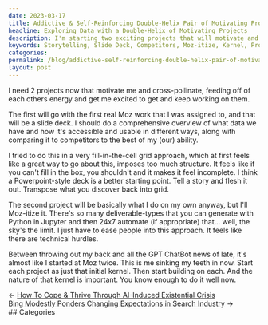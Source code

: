 ```yaml
---
date: 2023-03-17
title: Addictive & Self-Reinforcing Double-Helix Pair of Motivating Projects
headline: Exploring Data with a Double-Helix of Motivating Projects
description: I'm starting two exciting projects that will motivate and energize each other. The first is creating a comprehensive slide deck about our data and how it compares to competitors, in a storytelling format. The second is to Moz-itize my work, easing people into this approach and starting each project with a kernel. Come join me on this journey and learn how to make the most of your data!
keywords: Storytelling, Slide Deck, Competitors, Moz-itize, Kernel, Projects, Motivating, Self-Reinforcing, Double-Helix, Addictive
categories: 
permalink: /blog/addictive-self-reinforcing-double-helix-pair-of-motivating-projects/
layout: post
---
```



I need 2 projects now that motivate me and cross-pollinate, feeding off of each
others energy and get me excited to get and keep working on them.

The first will go with the first real Moz work that I was assigned to, and that
will be a slide deck. I should do a comprehensive overview of what data we have
and how it's accessible and usable in different ways, along with comparing it
to competitors to the best of my (our) ability.

I tried to do this in a very fill-in-the-cell grid approach, which at first
feels like a great way to go about this, imposes too much structure. It feels
like if you can't fill in the box, you shouldn't and it makes it feel
incomplete. I think a Powerpoint-style deck is a better starting point. Tell a
story and flesh it out. Transpose what you discover back into grid.

The second project will be basically what I do on my own anyway, but I'll
Moz-itize it. There's so many deliverable-types that you can generate with
Python in Jupyter and then 24x7 automate (if appropriate) that... well, the
sky's the limit. I just have to ease people into this approach. It feels like
there are technical hurdles.

Between throwing out my back and all the GPT ChatBot news of late, it's almost
like I started at Moz twice. This is me sinking my teeth in now. Start each
project as just that initial kernel. Then start building on each. And the
nature of that kernel is important. You know enough to do it well now.


<div class="post-nav"><div class="post-nav-prev"><span class="arrow">&larr;&nbsp;</span><a href="how-to-cope-thrive-through-ai-induced-existential-crisis">How To Cope & Thrive Through AI-Induced Existential Crisis</a></div><div class="post-nav-next"><a href="bing-modestly-ponders-changing-expectations-in-search-industry">Bing Modestly Ponders Changing Expectations in Search Industry</a><span class="arrow">&nbsp;&rarr;</span></div></div>
## Categories

<ul></ul>
